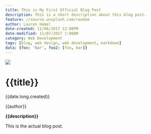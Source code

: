 ```yaml
---
title: This is My First Official Blog Post
description: This is a short description about this blog post.
feature: //source.unsplash.com/random
author: Lauren Hamel
date-created: 11/06/2017 12:00PM
date-modified: 11/07/2017 1:00AM
category: Web Development
tags: [blog, web design, web development, markdown]
data: {foo: 'bar', foo2: [foo, bar]}
---
```


![]({{feature}})

# {{title}}

{{date.long.created}}

{{author}}

**{{description}}**

This is the actual blog post.
